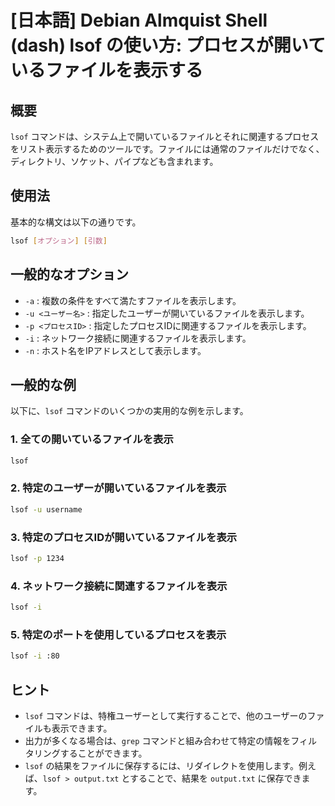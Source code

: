# [日本語] Debian Almquist Shell (dash) lsof の使い方: プロセスが開いているファイルを表示する

## 概要
`lsof` コマンドは、システム上で開いているファイルとそれに関連するプロセスをリスト表示するためのツールです。ファイルには通常のファイルだけでなく、ディレクトリ、ソケット、パイプなども含まれます。

## 使用法
基本的な構文は以下の通りです。

```bash
lsof [オプション] [引数]
```

## 一般的なオプション
- `-a` : 複数の条件をすべて満たすファイルを表示します。
- `-u <ユーザー名>` : 指定したユーザーが開いているファイルを表示します。
- `-p <プロセスID>` : 指定したプロセスIDに関連するファイルを表示します。
- `-i` : ネットワーク接続に関連するファイルを表示します。
- `-n` : ホスト名をIPアドレスとして表示します。

## 一般的な例
以下に、`lsof` コマンドのいくつかの実用的な例を示します。

### 1. 全ての開いているファイルを表示
```bash
lsof
```

### 2. 特定のユーザーが開いているファイルを表示
```bash
lsof -u username
```

### 3. 特定のプロセスIDが開いているファイルを表示
```bash
lsof -p 1234
```

### 4. ネットワーク接続に関連するファイルを表示
```bash
lsof -i
```

### 5. 特定のポートを使用しているプロセスを表示
```bash
lsof -i :80
```

## ヒント
- `lsof` コマンドは、特権ユーザーとして実行することで、他のユーザーのファイルも表示できます。
- 出力が多くなる場合は、`grep` コマンドと組み合わせて特定の情報をフィルタリングすることができます。
- `lsof` の結果をファイルに保存するには、リダイレクトを使用します。例えば、`lsof > output.txt` とすることで、結果を `output.txt` に保存できます。